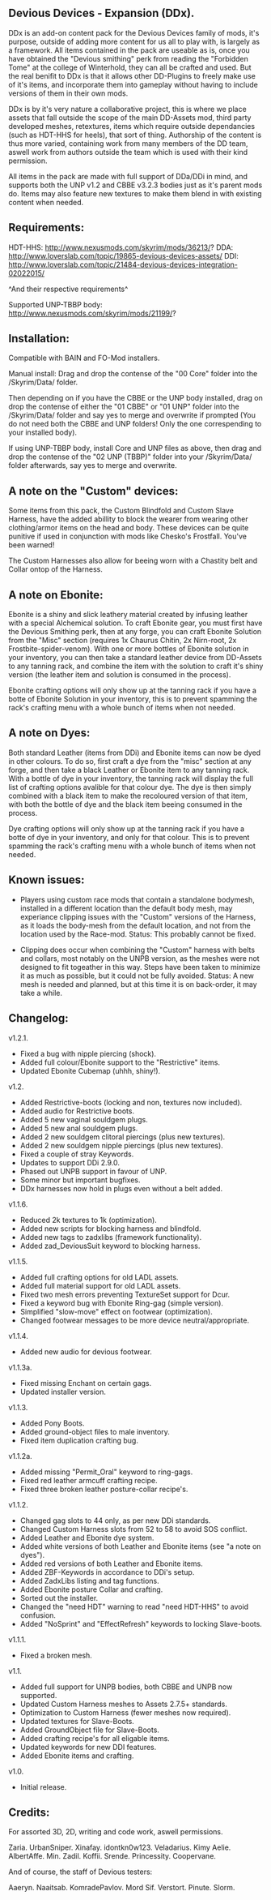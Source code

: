 Devious Devices - Expansion (DDx).
----------------------------------
 
DDx is an add-on content pack for the Devious Devices family of mods, it's purpose, outside of adding more content for us all to play with, is largely as a framework. All items contained in the pack are useable as is, once you have obtained the "Devious smithing" perk from reading the "Forbidden Tome" at the college of Winterhold, they can all be crafted and used. But the real benifit to DDx is that it allows other DD-Plugins to freely make use of it's items, and incorporate them into gameplay without having to include versions of them in their own mods.
 
DDx is by it's very nature a collaborative project, this is where we place assets that fall outside the scope of the main DD-Assets mod, third party developed meshes, retextures, items which require outside dependancies (such as HDT-HHS for heels), that sort of thing.
Authorship of the content is thus more varied, containing work from many members of the DD team, aswell work from authors outside the team which is used with their kind permission.
 
All items in the pack are made with full support of DDa/DDi in mind, and supports both the UNP v1.2 and CBBE v3.2.3 bodies just as it's parent mods do. Items may also feature new textures to make them blend in with existing content when needed.
 
 
Requirements:
-------------
 
HDT-HHS: http://www.nexusmods.com/skyrim/mods/36213/?
DDA: http://www.loverslab.com/topic/19865-devious-devices-assets/
DDI: http://www.loverslab.com/topic/21484-devious-devices-integration-02022015/
 
^And their respective requirements^


Supported UNP-TBBP body: http://www.nexusmods.com/skyrim/mods/21199/?
 
 
Installation:
-------------

Compatible with BAIN and FO-Mod installers.
 
Manual install:
Drag and drop the contense of the "00 Core" folder into the /Skyrim/Data/ folder.
 
Then depending on if you have the CBBE or the UNP body installed, drag on drop the contense of either the "01 CBBE" or "01 UNP" 
folder into the /Skyrim/Data/ folder and say yes to merge and overwrite if prompted (You do not need both the CBBE and UNP folders! Only the one correspending to your installed body).


If using UNP-TBBP body, install Core and UNP files as above, then drag and drop the contense of the "02 UNP (TBBP)" folder into your /Skyrim/Data/ folder afterwards, say yes to merge and overwrite.
 
 
A note on the "Custom" devices:
-------------------------------
 
Some items from this pack, the Custom Blindfold and Custom Slave Harness, have the added abillity to block the wearer from wearing other clothing/armor items on the head and body. These devices can be quite punitive if used in conjunction with mods like Chesko's Frostfall. You've been warned!
 
The Custom Harnesses also allow for beeing worn with a Chastity belt and Collar ontop of the Harness.
 
 
A note on Ebonite:
------------------
 
Ebonite is a shiny and slick leathery material created by infusing leather with a special Alchemical solution.
To craft Ebonite gear, you must first have the Devious Smithing perk, then at any forge, you can craft Ebonite Solution from the "Misc" section (requires 1x Chaurus Chitin, 2x Nirn-root, 2x Frostbite-spider-venom). With one or more bottles of Ebonite solution in your inventory, you can then take a standard leather device from DD-Assets to any tanning rack, and combine the item with the solution to craft it's shiny version (the leather item and solution is consumed in the process).
 
Ebonite crafting options will only show up at the tanning rack if you have a botte of Ebonite Solution in your inventory, this is to prevent spamming the rack's crafting menu with a whole bunch of items when not needed.
 
 
A note on Dyes:
---------------
 
Both standard Leather (items from DDi) and Ebonite items can now be dyed in other colours. To do so, first craft a dye from the "misc" section at any forge, and then take a black Leather or Ebonite item to any tanning rack. With a bottle of dye in your inventory, the tanning rack will display the full list of crafting options avalible for that colour dye. The dye is then simply combined with a black item to make the recoloured version of that item, with both the bottle of dye and the black item beeing consumed in the process.
 
Dye crafting options will only show up at the tanning rack if you have a botte of dye in your inventory, and only for that colour. 
This is to prevent spamming the rack's crafting menu with a whole bunch of items when not needed.
 
 
Known issues:
-------------
 
* Players using custom race mods that contain a standalone bodymesh, installed in a different location than the default body mesh, may experiance clipping issues with the "Custom" versions of the Harness, as it loads the body-mesh from the default location, and not from the location used by the Race-mod. Status: This probably cannot be fixed.
 
* Clipping does occur when combining the "Custom" harness with belts and collars, most notably on the UNPB version, as the meshes were not designed to fit togeather in this way. Steps have been taken to minimize it as much as possible, but it could not be fully avoided. Status: A new mesh is needed and planned, but at this time it is on back-order, it may take a while.

 
Changelog:
---------- 

v1.2.1.
* Fixed a bug with nipple piercing (shock).
* Added full colour/Ebonite support to the "Restrictive" items.
* Updated Ebonite Cubemap (uhhh, shiny!).

v1.2.
* Added Restrictive-boots (locking and non, textures now included).
* Added audio for Restrictive boots.
* Added 5 new vaginal souldgem plugs.
* Added 5 new anal souldgem plugs.
* Added 2 new souldgem clitoral piercings (plus new textures).
* Added 2 new souldgem nipple piercings (plus new textures).
* Fixed a couple of stray Keywords.
* Updates to support DDi 2.9.0.
* Phased out UNPB support in favour of UNP.
* Some minor but important bugfixes.
* DDx harnesses now hold in plugs even without a belt added.

v1.1.6.
* Reduced 2k textures to 1k (optimization).
* Added new scripts for blocking harness and blindfold.
* Added new tags to zadxlibs (framework functionality).
* Added zad_DeviousSuit keyword to blocking harness.

v1.1.5.
* Added full crafting options for old LADL assets.
* Added full material support for old LADL assets.
* Fixed two mesh errors preventing TextureSet support for Dcur.
* Fixed a keyword bug with Ebonite Ring-gag (simple version).
* Simplified "slow-move" effect on footwear (optimization).
* Changed footwear messages to be more device neutral/appropriate.

v1.1.4.
* Added new audio for devious footwear.

v1.1.3a.
* Fixed missing Enchant on certain gags.
* Updated installer version.

v1.1.3.
* Added Pony Boots.
* Added ground-object files to male inventory.
* Fixed item duplication crafting bug.

v1.1.2a.
* Added missing "Permit_Oral" keyword to ring-gags.
* Fixed red leather armcuff crafting recipe.
* Fixed three broken leather posture-collar recipe's.

v1.1.2.
* Changed gag slots to 44 only, as per new DDi standards.
* Changed Custom Harness slots from 52 to 58 to avoid SOS conflict.
* Added Leather and Ebonite dye system.
* Added white versions of both Leather and Ebonite items (see "a note on dyes").
* Added red versions of both Leather and Ebonite items.
* Added ZBF-Keywords in accordance to DDi's setup.
* Added ZadxLibs listing and tag functions.
* Added Ebonite posture Collar and crafting.
* Sorted out the installer.
* Changed the "need HDT" warning to read "need HDT-HHS" to avoid confusion.
* Added "NoSprint" and "EffectRefresh" keywords to locking Slave-boots.
 
v1.1.1.
* Fixed a broken mesh.
 
v1.1.
* Added full support for UNPB bodies, both CBBE and UNPB now supported.
* Updated Custom Harness meshes to Assets 2.7.5+ standards.
* Optimization to Custom Harness (fewer meshes now required).
* Updated textures for Slave-Boots.
* Added GroundObject file for Slave-Boots.
* Added crafting recipe's for all eligable items.
* Updated keywords for new DDI features.
* Added Ebonite items and crafting.
 
v1.0.
* Initial release.

 
Credits:
--------
 
For assorted 3D, 2D, writing and code work, aswell permissions.

Zaria.
UrbanSniper.
Xinafay.
idontkn0w123.
Veladarius.
Kimy
Aelie.
AlbertAffe.
Min.
Zadil.
Koffii.
Srende.
Princessity.
Coopervane.
 
And of course, the staff of Devious testers:
 
Aaeryn.
Naaitsab.
KomradePavlov.
Mord Sif.
Verstort.
Pinute.
Slorm.